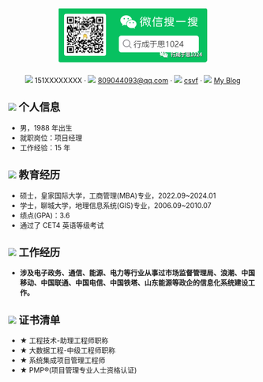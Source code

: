  <center>
     <h1><img src="https://raw.githubusercontent.com/csvf/imagehost/master/imgs/0.png" "> </h1>
     <div>
         <span>
             <img src="https://cdn.jsdelivr.net/gh/csvf/imagehost/imgs/phone-solid.svg" width="18px">
             151XXXXXXXX
         </span>
         ·
         <span>
             <img src="https://cdn.jsdelivr.net/gh/csvf/imagehost/imgs/envelope-solid.svg" width="18px">
             <a href="mailto:809044093@qq.com">809044093@qq.com</a>
         </span>
         ·
         <span>
             <img src="https://cdn.jsdelivr.net/gh/csvf/imagehost/imgs/github-brands.svg" width="18px">
             <a href="https://github.com/csvf" target="_blank">csvf</a>
         </span>
         ·
         <span>
             <img src="https://cdn.jsdelivr.net/gh/csvf/imagehost/imgs/rss-solid.svg" width="18px">
             <a href="https://blog.csdn.net/prefectjava" target="_blank">My Blog</a>
         </span>
     </div>
 </center>

## <img src="https://cdn.jsdelivr.net/gh/csvf/imagehost/imgs/info-circle-solid.svg" width="30px"> 个人信息

- 男，1988 年出生
- 就职岗位：项目经理
- 工作经验：15 年


## <img src="https://cdn.jsdelivr.net/gh/csvf/imagehost/imgs/graduation-cap-solid.svg" width="30px"> 教育经历

- 硕士，皇家国际大学，工商管理(MBA)专业，2022.09~2024.01
- 学士，聊城大学，地理信息系统(GIS)专业，2006.09~2010.07
- 绩点(GPA)：3.6
- 通过了 CET4 英语等级考试

## <img src="https://cdn.jsdelivr.net/gh/csvf/imagehost/imgs/briefcase-solid.svg" width="30px"> 工作经历

- **涉及电子政务、通信、能源、电力等行业从事过市场监督管理局、浪潮、中国移动、中国联通、中国电信、中国铁塔、山东能源等政企的信息化系统建设工作。**

[//]: # (- **云鼎科技股份有限 公司，XXXX 部门，XXXX 工程师，2010.1~2010.9**)

[//]: # (  负责 XXX)

[//]: # (## <img src="https://cdn.jsdelivr.net/gh/csvf/imagehost/imgs/project-diagram-solid.svg" width="30px"> 项目经历)

[//]: # ()
[//]: # (- **XXXX 项目**)

[//]: # ()
[//]: # (  *使用到的技术*)

[//]: # ()
[//]: # (  使用一两句话描述项目的主要功能，然后介绍自己在项目中的角色，解决了什么问题，使用什么方式解决，比别人的方法相比有什么优势（尽量用数据来说明）。)

## <img src="https://cdn.jsdelivr.net/gh/csvf/imagehost/imgs/tools-solid.svg" width="30px"> 证书清单
- ★ 工程技术-助理工程师职称
- ★ 大数据工程-中级工程师职称
- ★ 系统集成项目管理工程师
- ★ PMP®(项目管理专业人士资格认证)

[//]: # (- ★★★ Java)
[//]: # (- ★★☆ C++、Python)

[//]: # (- ★★★ MySQL)

[//]: # (- ★★★ Redis)

[//]: # (- ★★☆ Spring)

[//]: # (- ★☆☆ RabbitMQ、ZooKeeper)

[//]: # (- ★★☆ JavaScript)
